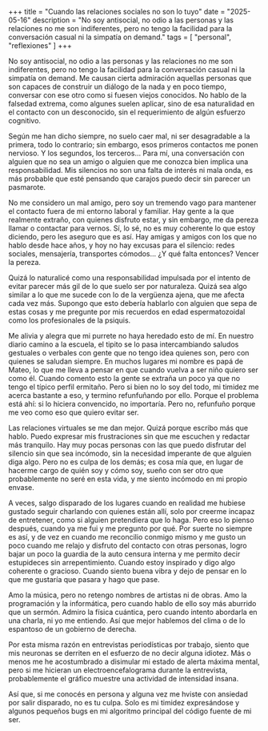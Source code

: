 +++
title = "Cuando las relaciones sociales no son lo tuyo"
date = "2025-05-16"
description = "No soy antisocial, no odio a las personas y las relaciones no me son indiferentes, pero no tengo la facilidad para la conversación casual ni la simpatía on demand."
tags = [
    "personal",
    "reflexiones"
]
+++

No soy antisocial, no odio a las personas y las relaciones no me son indiferentes, pero no tengo la facilidad para la conversación casual ni la simpatía on demand.
Me causan cierta admiración aquellas personas que son capaces de construir un diálogo de la nada y en poco tiempo, conversar con ese otro como si fuesen viejos conocidos. No hablo de la falsedad extrema, como algunes suelen aplicar, sino de esa naturalidad en el contacto con un desconocido, sin el requerimiento de algún esfuerzo cognitivo.

Según me han dicho siempre, no suelo caer mal, ni ser desagradable a la primera, todo lo contrario; sin embargo, esos primeros contactos me ponen nervioso. Y los segundos, los terceros... Para mí, una conversación con alguien que no sea un amigo o alguien que me conozca bien implica una responsabilidad. Mis silencios no son una falta de interés ni mala onda, es más probable que esté pensando que carajos puedo decir sin parecer un pasmarote.

No me considero un mal amigo, pero soy un tremendo vago para mantener el contacto fuera de mi entorno laboral y familiar. Hay gente a la que realmente extraño, con quienes disfruto estar, y sin embargo, me da pereza llamar o contactar para vernos. Sí, lo sé, no es muy coherente lo que estoy diciendo, pero les aseguro que es así. Hay amigas y amigos con los que no hablo desde hace años, y hoy no hay excusas para el silencio: redes sociales, mensajería, transportes cómodos... ¿Y qué falta entonces? Vencer la pereza.

Quizá lo naturalicé como una responsabilidad impulsada por el intento de evitar parecer más gil de lo que suelo ser por naturaleza. Quizá sea algo similar a lo que me sucede con lo de la vergüenza ajena, que me afecta cada vez más. Supongo que esto debería hablarlo con alguien que sepa de estas cosas y me pregunte por mis recuerdos en edad espermatozoidal  como los profesionales de la psiquis.

Me alivia y alegra que mi purrete no haya heredado esto de mí. En nuestro diario camino a la escuela, el tipito se lo pasa intercambiando saludos gestuales o verbales con gente que no tengo idea quienes son, pero con quienes se saludan siempre. En muchos lugares mi nombre es papá de Mateo, lo que me lleva a pensar en que cuando vuelva a ser niño quiero ser como él.
Cuando comento esto la gente se extraña un poco ya que no tengo el típico perfil ermitaño. Pero si bien no lo soy del todo, mi timidez me acerca bastante a eso, y termino refunfuñando por ello. Porque el problema está ahí: si lo hiciera convencido, no importaría. Pero no, refunfuño porque me veo como eso que quiero evitar ser.

Las relaciones virtuales se me dan mejor. Quizá porque escribo más que hablo. Puedo expresar mis frustraciones sin que me escuchen y redactar más tranquilo. Hay muy pocas personas con las que puedo disfrutar del silencio sin que sea incómodo, sin la necesidad imperante de que alguien diga algo. Pero no es culpa de los demás; es cosa mía que, en lugar de hacerme cargo de quién soy y cómo soy, sueño con ser otro que probablemente no seré en esta vida, y me siento incómodo en mi propio envase.

A veces, salgo disparado de los lugares cuando en realidad me hubiese gustado seguir charlando con quienes están allí, solo por creerme incapaz de entretener, como si alguien pretendiera que lo haga. Pero eso lo pienso después, cuando ya me fui y me pregunto por qué.
Por suerte no siempre es así, y de vez en cuando me reconcilio conmigo mismo y me gusto un poco cuando me relajo y disfruto del contacto con otras personas, logro bajar un poco la guardia de la auto censura interna y me permito decir estupideces sin arrepentimiento. Cuando estoy inspirado y digo algo coherente o gracioso. Cuando siento buena vibra y dejo de pensar en lo que me gustaría que pasara y hago que pase.

Amo la música, pero no retengo nombres de artistas ni de obras. Amo la programación y la informática, pero cuando hablo de ello soy más aburrido que un sermón. Admiro la física cuántica, pero cuando intento abordarla en una charla, ni yo me entiendo. Así que mejor hablemos del clima o de lo espantoso de un gobierno de derecha.

Por esta misma razón en entrevistas periodísticas por trabajo, siento que mis neuronas se derriten en el esfuerzo de no decir alguna idiotez. Más o menos me he acostumbrado a disimular mi estado de alerta máxima mental, pero si me hicieran un electroencefalograma durante la entrevista, probablemente el gráfico muestre una actividad de intensidad insana.

Así que, si me conocés en persona y alguna vez me hviste con ansiedad por salir disparado, no es tu culpa. Solo es mi timidez expresándose y algunos pequeños bugs en mi algoritmo principal del código fuente de mi ser.
